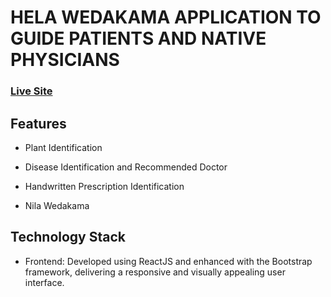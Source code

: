 # HELA WEDAKAMA APPLICATION TO GUIDE PATIENTS AND NATIVE PHYSICIANS

### [Live Site](https://ayusha-helawedakama.netlify.app/index.html)


## Features
- Plant Identification

- Disease Identification and Recommended Doctor

- Handwritten Prescription Identification

- Nila Wedakama

## Technology Stack

- Frontend: Developed using ReactJS and enhanced with the Bootstrap framework, delivering a responsive and visually appealing user interface.
